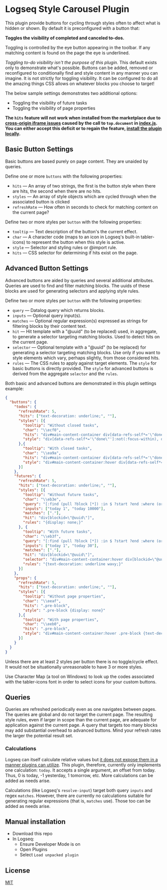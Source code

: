 # Logseq Style Carousel Plugin

This plugin provide buttons for cycling through styles often to affect what is hidden or shown.  By default it is preconfigured with a button that:

**Toggles the visibility of completed and canceled to-dos.**

Toggling is controlled by the eye button appearing in the toolbar.  If any matching content is found on the page the eye is underlined.

*Toggling to-do visibility isn't the purpose of this plugin.*  This default exists only to demonstrate what's possible.  Buttons can be added, removed or reconfigured to conditionally find and style content in any manner you can imagine.  It is not strictly for toggling visibility.  It can be configured to do all the amazing things CSS allows on whatever blocks you choose to target!

The below sample settings demonstrates two additional options:
* Toggling the visibility of future tasks
* Toggling the visibility of page properties

**The `hits` feature will not work when installed from the marketplace due to [cross-origin iframe issues](https://discuss.logseq.com/t/need-help-resolving-a-plugin-issue-regarding-cross-frame-origin/5750) caused by the call to `top.document` in [index.js](index.js).  You can either accept this deficit or to regain the feature, [install the plugin locally](#manual-installation).**

## Basic Button Settings

Basic buttons are based purely on page content.  They are unaided by queries.

Define one or more `buttons` with the following properties:
* `hits` — An array of two strings, the first is the button style when there are hits, the second when there are no hits.
* `styles` — An array of style objects which are cycled through when the associated button is clicked
* `refreshRate` — How often in seconds to check for matching content on the current page?

Define two or more styles per `button` with the following properties:
* `tooltip` — Text description of the button's the current effect.
* `char` — A character code (maps to an icon in Logseq's built-in tabler-icons) to represent the button when this style is active.
* `style` — Selector and styling rules or @import rule.
* `hits` — CSS selector for determining if hits exist on the page.

## Advanced Button Settings

Advanced buttons are aided by queries and several additional attributes.  Queries are used to find and filter matching blocks.  The uuids of these blocks are used for generating selectors and applying style rules.

Define two or more styles per `button` with the following properties:
* `query` — Datalog query which returns blocks.
* `inputs` — Optional query input(s).
* `matches` — Optional regular expression(s) expressed as strings for filtering blocks by their content text.
* `hit` — Hit template with a "@uuid" (to be replaced) used, in aggregate, to generate a selector targeting matching blocks.  Used to detect hits on the current page.
* `selector` — Optional template with a "@uuid" (to be replaced) for generating a selector targeting matching blocks.  Use only if you want to style elements which vary, perhaps slightly, from those considered hits.
* `rules` — The CSS rules to apply against target elements.  The `style` for basic buttons is directly provided.  The `style` for advanced buttons is derived from the aggregate `selector` and the `rules`.

Both basic and advanced buttons are demonstrated in this plugin settings example:

```json
{
  "buttons": {
    "todos": {
      "refreshRate": 5,
      "hits": ["text-decoration: underline;", ""],
      "styles": [{
        "tooltip": "Without closed tasks",
        "char": "\\ecf0",
        "hits": "div#main-content-container div[data-refs-self*='\"done\"'], div#main-content-container div[data-refs-self*='\"canceled\"']",
        "style": "div[data-refs-self*='\"done\"']:not(:focus-within), div[data-refs-self*='\"canceled\"']:not(:focus-within) {display: none;}"
      },{
        "tooltip": "With closed tasks",
        "char": "\\ea9a",
        "hits": "div#main-content-container div[data-refs-self*='\"done\"'], div#main-content-container div[data-refs-self*='\"canceled\"']",
        "style": "div#main-content-container:hover div[data-refs-self*='\"done\"'] span.inline, div#main-content-container:hover div[data-refs-self*='\"canceled\"'] span.inline {text-decoration: underline wavy;}"
      }]
    },
    "futures": {
      "refreshRate": 5,
      "hits": ["text-decoration: underline;", ""],
      "styles": [{
        "tooltip": "Without future tasks",
        "char": "\\eb3e",
        "query": "[:find (pull ?block [*]) :in $ ?start ?end :where (or [?block :block/scheduled ?d] [?block :block/deadline ?d]) [(> ?d ?start)] [(< ?d ?end)]]",
        "inputs": ["today 1", "today 10000"],
        "matches": ["."],
        "hit": "div[blockid=\"@uuid\"]",
        "rules": "{display: none;}"
      }, {
        "tooltip": "With future tasks",
        "char": "\\eb3f",
        "query": "[:find (pull ?block [*]) :in $ ?start ?end :where (or [?block :block/scheduled ?d] [?block :block/deadline ?d]) [(> ?d ?start)] [(< ?d ?end)]]",
        "inputs": ["today 1", "today 30"],
        "matches": ["."],
        "hit": "div[blockid=\"@uuid\"]",
        "selector": "div#main-content-container:hover div[blockid=\"@uuid\"]",
        "rules": "{text-decoration: underline wavy;}"
      }]
    },
    "props": {
      "refreshRate": 5,
      "hits": ["text-decoration: underline;", ""],
      "styles": [{
        "tooltip": "Without page properties",
        "char": "\\eeaf",
        "hits": ".pre-block",
        "style": ".pre-block {display: none}"
      },{
        "tooltip": "With page properties",
        "char": "\\eeb0",
        "hits": ".pre-block",
        "style": "div#main-content-container:hover .pre-block {text-decoration: underline wavy;}"
      }]
    }
  }
}
```

Unless there are at least 2 styles per button there is no toggle/cycle effect.  It would not be situationally unreasonable to have 3 or more styles.

Use Character Map (a tool on Windows) to look up the codes associated with the tabler-icons font in order to select icons for your custom buttons.

## Queries

Queries are refreshed periodically even as one navigates between pages.  The queries are global and do not target the current page.  The resulting style rules, even if larger in scope than the current page, are adequate for application against the current page.  A query that targets too many blocks may add substantial overhead to advanced buttons.  Mind your refresh rates the larger the potential result set.

### Calculations

Logseq can itself calculate relative values but [it does not expose them in a manner plugins can utilize](https://discuss.logseq.com/t/support-relative-values-e-g-resolve-input-in-plugin-queries/6010).  This plugin, therefore, currently only implements one calculation: `today`.  It accepts a single argument, an offset from today.  Thus, 0 is today, -1 yesterday, 1 tomorrow, etc.  More calculations can be added as needs arise.

Calculations (like Logseq's `resolve-input`) target both query `inputs` and regex `matches`.  However, there are currently no calculations suitable for generating regular expressions (that is, `matches` use).  Those too can be added as needs arise.

## Manual installation
* Download this repo
* In Logseq:
  * Ensure Developer Mode is on
  * Open Plugins
  * Select `Load unpacked plugin`

## License
[MIT](./LICENSE.md)

